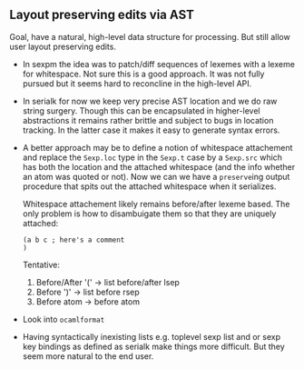 Layout preserving edits via AST 
-------------------------------

Goal, have a natural, high-level data structure for processing. But
still allow user layout preserving edits.

* In sexpm the idea was to patch/diff sequences of lexemes with a lexeme
  for whitespace. Not sure this is a good approach. It was not fully
  pursued but it seems hard to reconcline in the high-level API.
  
* In serialk for now we keep very precise AST location and we do raw string 
  surgery. Though this can be encapsulated in higher-level abstractions it 
  remains rather brittle and subject to bugs in location tracking. In the
  latter case it makes it easy to generate syntax errors.

* A better approach may be to define a notion of whitespace
  attachement and replace the `Sexp.loc` type in the `Sexp.t` case by
  a `Sexp.src` which has both the location and the attached whitespace
  (and the info whether an atom was quoted or not). Now we can we have
  a `preserve`ing output procedure that spits out the attached
  whitespace when it serializes.
      
  Whitespace attachement likely remains before/after lexeme based. The only 
  problem is how to disambuigate them so that they are uniquely attached: 
  ```
  (a b c ; here's a comment
  )
  ```
  Tentative:
  1. Before/After '(' -> list before/after lsep
  2. Before ')' -> list before rsep
  3. Before atom -> before atom 
  
* Look into `ocamlformat`

* Having syntactically inexisting lists e.g. toplevel sexp list and or
  sexp key bindings as defined as serialk make things more difficult. 
  But they seem more natural to the end user.
